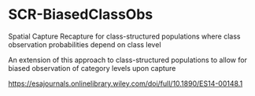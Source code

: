# SCR-BiasedClassObs
Spatial Capture Recapture for class-structured populations where class observation probabilities depend on class level

An extension of this approach to class-structured populations to allow for biased observation of category levels upon capture

https://esajournals.onlinelibrary.wiley.com/doi/full/10.1890/ES14-00148.1